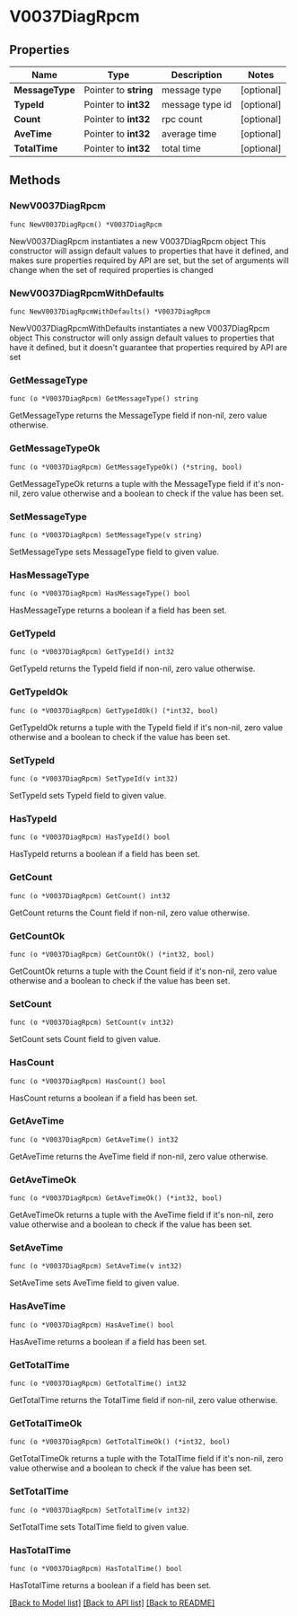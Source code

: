 # V0037DiagRpcm

## Properties

Name | Type | Description | Notes
------------ | ------------- | ------------- | -------------
**MessageType** | Pointer to **string** | message type | [optional] 
**TypeId** | Pointer to **int32** | message type id | [optional] 
**Count** | Pointer to **int32** | rpc count | [optional] 
**AveTime** | Pointer to **int32** | average time | [optional] 
**TotalTime** | Pointer to **int32** | total time | [optional] 

## Methods

### NewV0037DiagRpcm

`func NewV0037DiagRpcm() *V0037DiagRpcm`

NewV0037DiagRpcm instantiates a new V0037DiagRpcm object
This constructor will assign default values to properties that have it defined,
and makes sure properties required by API are set, but the set of arguments
will change when the set of required properties is changed

### NewV0037DiagRpcmWithDefaults

`func NewV0037DiagRpcmWithDefaults() *V0037DiagRpcm`

NewV0037DiagRpcmWithDefaults instantiates a new V0037DiagRpcm object
This constructor will only assign default values to properties that have it defined,
but it doesn't guarantee that properties required by API are set

### GetMessageType

`func (o *V0037DiagRpcm) GetMessageType() string`

GetMessageType returns the MessageType field if non-nil, zero value otherwise.

### GetMessageTypeOk

`func (o *V0037DiagRpcm) GetMessageTypeOk() (*string, bool)`

GetMessageTypeOk returns a tuple with the MessageType field if it's non-nil, zero value otherwise
and a boolean to check if the value has been set.

### SetMessageType

`func (o *V0037DiagRpcm) SetMessageType(v string)`

SetMessageType sets MessageType field to given value.

### HasMessageType

`func (o *V0037DiagRpcm) HasMessageType() bool`

HasMessageType returns a boolean if a field has been set.

### GetTypeId

`func (o *V0037DiagRpcm) GetTypeId() int32`

GetTypeId returns the TypeId field if non-nil, zero value otherwise.

### GetTypeIdOk

`func (o *V0037DiagRpcm) GetTypeIdOk() (*int32, bool)`

GetTypeIdOk returns a tuple with the TypeId field if it's non-nil, zero value otherwise
and a boolean to check if the value has been set.

### SetTypeId

`func (o *V0037DiagRpcm) SetTypeId(v int32)`

SetTypeId sets TypeId field to given value.

### HasTypeId

`func (o *V0037DiagRpcm) HasTypeId() bool`

HasTypeId returns a boolean if a field has been set.

### GetCount

`func (o *V0037DiagRpcm) GetCount() int32`

GetCount returns the Count field if non-nil, zero value otherwise.

### GetCountOk

`func (o *V0037DiagRpcm) GetCountOk() (*int32, bool)`

GetCountOk returns a tuple with the Count field if it's non-nil, zero value otherwise
and a boolean to check if the value has been set.

### SetCount

`func (o *V0037DiagRpcm) SetCount(v int32)`

SetCount sets Count field to given value.

### HasCount

`func (o *V0037DiagRpcm) HasCount() bool`

HasCount returns a boolean if a field has been set.

### GetAveTime

`func (o *V0037DiagRpcm) GetAveTime() int32`

GetAveTime returns the AveTime field if non-nil, zero value otherwise.

### GetAveTimeOk

`func (o *V0037DiagRpcm) GetAveTimeOk() (*int32, bool)`

GetAveTimeOk returns a tuple with the AveTime field if it's non-nil, zero value otherwise
and a boolean to check if the value has been set.

### SetAveTime

`func (o *V0037DiagRpcm) SetAveTime(v int32)`

SetAveTime sets AveTime field to given value.

### HasAveTime

`func (o *V0037DiagRpcm) HasAveTime() bool`

HasAveTime returns a boolean if a field has been set.

### GetTotalTime

`func (o *V0037DiagRpcm) GetTotalTime() int32`

GetTotalTime returns the TotalTime field if non-nil, zero value otherwise.

### GetTotalTimeOk

`func (o *V0037DiagRpcm) GetTotalTimeOk() (*int32, bool)`

GetTotalTimeOk returns a tuple with the TotalTime field if it's non-nil, zero value otherwise
and a boolean to check if the value has been set.

### SetTotalTime

`func (o *V0037DiagRpcm) SetTotalTime(v int32)`

SetTotalTime sets TotalTime field to given value.

### HasTotalTime

`func (o *V0037DiagRpcm) HasTotalTime() bool`

HasTotalTime returns a boolean if a field has been set.


[[Back to Model list]](../README.md#documentation-for-models) [[Back to API list]](../README.md#documentation-for-api-endpoints) [[Back to README]](../README.md)


